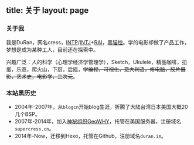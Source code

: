 title: 关于
layout: page
---
### 关于我

我是DuRan，网名cress，[INTP](https://zh.wikipedia.org/wiki/INTP)/[INTJ](https://zh.wikipedia.org/wiki/INTJ)+[RAI](https://zh.wikipedia.org/wiki/%E9%9C%8D%E7%88%BE%E8%98%AD%E5%85%AD%E9%82%8A%E5%BD%A2)，[黑猫控](https://www.instagram.com/p/BK0W7-oA1qT/?taken-by=kuresu)。学的电影却做了产品工作，梦想是成为某种工人，目前还在探索中。

兴趣广泛：人的科学（心理学经济学管理学），Sketch，Ukulele，精品咖啡，扭蛋，乐高，爬火山，下厨，后摇，~~学编程，可视化，意大利语，修电脑，胶片摄影，艺术史，电影学，二次元~~。

### 本站黑历史

- 2004年-2007年，从`blogcn`开始blog生涯，折腾了大陆台湾日本美国大概20几个BSP。
- 2007年-2014年，加入[神秘组织GeoWHY](https://site.douban.com/geowhy/room/13493/)，托管在美国服务器，注册域名`supercress.cn`。
- 2014年-Now，迁移到Hexo，托管在Github，注册域名`duran.im`。
